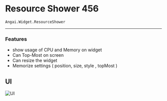 # Resource Shower 456
`Angai.Widget.ResourceShower`

---

### Features

- show usage of CPU and Memory on widget
- Can Top-Most on screen
- Can resize the widget
- Memorize settings ( position, size, style , topMost )
## UI
![UI](https://i.imgur.com/iRqA8NJ.png)

